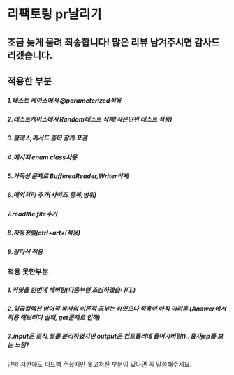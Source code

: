 # 리팩토링 pr날리기
## 조금 늦게 올려 죄송합니다! 많은 리뷰 남겨주시면 감사드리겠습니다.

## 적용한 부분
##### 1.테스트 케이스에서 @parameterized적용
##### 2.테스트케이스에서 Random테스트 삭제(작은단위 테스트 적용)
##### 3.클래스,메서드 좀더 잘게 쪼갬
##### 4.메시지 enum class사용
##### 5.가독성 문제로 BufferedReader,Writer삭제
##### 6.예외처리 추가(사이즈,중복,범위)
##### 7.readMe file추가
##### 8.자동정렬(ctrl+art+l적용)
##### 9.람다식 적용

### 적용 못한부분
##### 1.커밋을 한번에 해버림(다음부턴 조심하겠습니다.)
##### 2.일급컬렉션 방어적 복사의 이론적 공부는 하였으나 적용이 아직 어려움 (Answer에서 적용 해보려다 실패, get문제로 인해)
##### 3.input은 로직,뷰를 분리하였지만 output은 컨트롤러에 들어가버림()..흡사jsp를 보는 느낌? 
만약 저번에도 피드백 주셨지만 못고쳐진 부분이 있다면 꼭 말씀해주세요.
